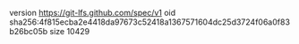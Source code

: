version https://git-lfs.github.com/spec/v1
oid sha256:4f815ecba2e4418da97673c52418a1367571604dc25d3724f06a0f83b26bc05b
size 10429
